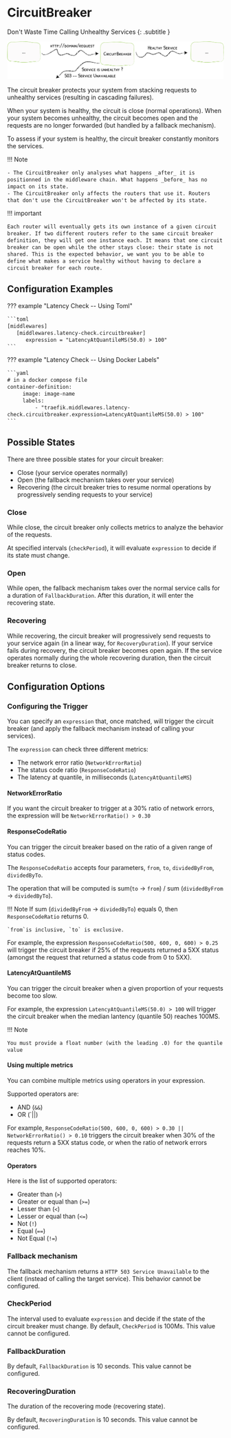 # CircuitBreaker

Don't Waste Time Calling Unhealthy Services
{: .subtitle }

![CircuitBreaker](../assets/img/middleware/circuitbreaker.png) 

The circuit breaker protects your system from stacking requests to unhealthy services (resulting in cascading failures).

When your system is healthy, the circuit is close (normal operations). 
When your system becomes unhealthy, the circuit becomes open and the requests are no longer forwarded (but handled by a fallback mechanism).

To assess if your system is healthy, the circuit breaker constantly monitors the services. 

!!! Note

    - The CircuitBreaker only analyses what happens _after_ it is positionned in the middleware chain. What happens _before_ has no impact on its state.
    - The CircuitBreaker only affects the routers that use it. Routers that don't use the CircuitBreaker won't be affected by its state.

!!! important

    Each router will eventually gets its own instance of a given circuit breaker. If two different routers refer to the same circuit breaker definition, they will get one instance each. It means that one circuit breaker can be open while the other stays close: their state is not shared. This is the expected behavior, we want you to be able to define what makes a service healthy without having to declare a circuit breaker for each route.

## Configuration Examples

??? example "Latency Check -- Using Toml"

    ```toml
    [middlewares]
       [middlewares.latency-check.circuitbreaker]
          expression = "LatencyAtQuantileMS(50.0) > 100"
    ```

??? example "Latency Check -- Using Docker Labels"
   
    ```yaml
    # in a docker compose file
    container-definition:
         image: image-name
         labels:
             - "traefik.middlewares.latency-check.circuitbreaker.expression=LatencyAtQuantileMS(50.0) > 100"
    ```

## Possible States

There are three possible states for your circuit breaker:

- Close (your service operates normally)
- Open (the fallback mechanism takes over your service)
- Recovering (the circuit breaker tries to resume normal operations by progressively sending requests to your service)
   
### Close

While close, the circuit breaker only collects metrics to analyze the behavior of the requests.

At specified intervals (`checkPeriod`), it will evaluate `expression` to decide if its state must change. 

### Open

While open, the fallback mechanism takes over the normal service calls for a duration of `FallbackDuration`. After this duration, it will enter the recovering state.

### Recovering

While recovering, the circuit breaker will progressively send requests to your service again (in a linear way, for `RecoveryDuration`). If your service fails during recovery, the circuit breaker becomes open again. If the service operates normally during the whole recovering duration, then the circuit breaker returns to close.

## Configuration Options

### Configuring the Trigger

You can specify an `expression` that, once matched, will trigger the circuit breaker (and apply the fallback mechanism instead of calling your services).

The `expression` can check three different metrics:

- The network error ratio (`NetworkErrorRatio`)
- The status code ratio (`ResponseCodeRatio`)
- The latency at quantile, in milliseconds (`LatencyAtQuantileMS`)
   
#### NetworkErrorRatio

If you want the circuit breaker to trigger at a 30% ratio of network errors, the expression will be `NetworkErrorRatio() > 0.30`

#### ResponseCodeRatio

You can trigger the circuit breaker based on the ratio of a given range of status codes.

The `ResponseCodeRatio` accepts four parameters, `from`, `to`, `dividedByFrom`, `dividedByTo`.

The operation that will be computed is sum(`to` -> `from`) / sum (`dividedByFrom` -> `dividedByTo`).

!!! Note
    If sum (`dividedByFrom` -> `dividedByTo`) equals 0, then `ResponseCodeRatio` returns 0.
    
    `from`is inclusive, `to` is exclusive. 

For example, the expression `ResponseCodeRatio(500, 600, 0, 600) > 0.25` will trigger the circuit breaker if 25% of the requests returned a 5XX status (amongst the request that returned a status code from 0 to 5XX). 

#### LatencyAtQuantileMS

You can trigger the circuit breaker when a given proportion of your requests become too slow.

For example, the expression `LatencyAtQuantileMS(50.0) > 100` will trigger the circuit breaker when the median lantency (quantile 50) reaches 100MS.

!!! Note

    You must provide a float number (with the leading .0) for the quantile value
 
#### Using multiple metrics

You can combine multiple metrics using operators in your expression.

Supported operators are:

- AND (`&&`)
- OR (`||)

For example, `ResponseCodeRatio(500, 600, 0, 600) > 0.30 || NetworkErrorRatio() > 0.10` triggers the circuit breaker when 30% of the requests return a 5XX status code, or when the ratio of network errors reaches 10%. 

#### Operators

Here is the list of supported operators:

- Greater than (`>`)
- Greater or equal than (`>=`)
- Lesser than (`<`)
- Lesser or equal than (`<=`)
- Not (`!`)
- Equal (`==`)
- Not Equal (`!=`)
 
### Fallback mechanism

The fallback mechanism returns a `HTTP 503 Service Unavailable` to the client (instead of calling the target service). This behavior cannot be configured. 
   
### CheckPeriod

The interval used to evaluate `expression` and decide if the state of the circuit breaker must change. By default, `CheckPeriod` is 100Ms. This value cannot be configured.

### FallbackDuration

By default, `FallbackDuration` is 10 seconds. This value cannot be configured.

### RecoveringDuration

The duration of the recovering mode (recovering state). 

By default, `RecoveringDuration` is 10 seconds. This value cannot be configured.  

